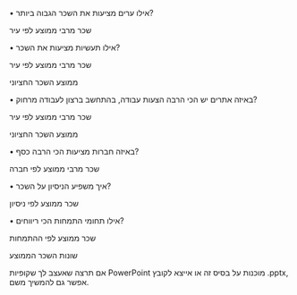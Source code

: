 • אילו ערים מציעות את השכר הגבוה ביותר?

שכר מרבי ממוצע לפי עיר



• אילו תעשיות מציעות את השכר?

שכר מרבי ממוצע לפי עיר

ממוצע השכר החציוני



• באיזה אתרים יש הכי הרבה הצעות עבודה, בהתחשב ברצון לעבודה מרחוק?

שכר מרבי ממוצע לפי עיר

ממוצע השכר החציוני



• באיזה חברות מציעות הכי הרבה כסף?

שכר מרבי ממוצע לפי חברה



• איך משפיע הניסיון על השכר?

שכר ממוצע לפי ניסיון



• אילו תחומי התמחות הכי ריווחים?

שכר ממוצע לפי ההתמחות

שונות השכר הממוצע



אם תרצה שאעצב לך שקופיות PowerPoint מוכנות על בסיס זה או אייצא לקובץ .pptx, אפשר גם להמשיך משם.